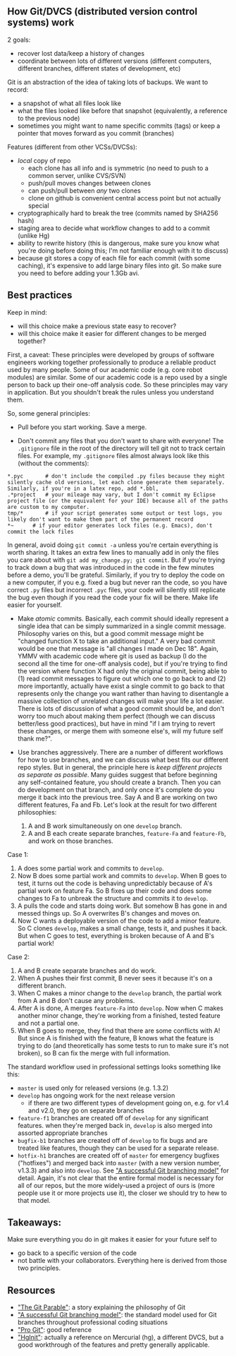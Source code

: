 How Git/DVCS (distributed version control systems) work
----
2 goals:
- recover lost data/keep a history of changes
- coordinate between lots of different versions (different computers, different branches, different states of development, etc)

Git is an abstraction of the idea of taking lots of backups. We want to record:
- a snapshot of what all files look like
- what the files looked like before that snapshot (equivalently, a reference to the previous node)
- sometimes you might want to name specific commits (tags) or keep a pointer that moves forward as you commit (branches)

Features (different from other VCSs/DVCSs):
- *local* copy of repo
	- each clone has all info and is symmetric (no need to push to a common server, unlike CVS/SVN)
	- push/pull moves changes between clones
	- can push/pull between *any* two clones
	- clone on github is convenient central access point but not actually special
- cryptographically hard to break the tree (commits named by SHA256 hash)
- staging area to decide what workflow changes to add to a commit (unlike Hg)
- ability to rewrite history (this is dangerous, make sure you know what you're doing before doing this; I'm not familiar enough with it to discuss)
- because git stores a copy of each file for each commit (with some caching), it's expensive to add large binary files into git. So make sure you need to before adding your 1.3Gb avi.

Best practices
----
Keep in mind: 
- will this choice make a previous state easy to recover?
- will this choice make it easier for different changes to be merged together?


First, a caveat: These principles were developed by groups of software engineers working together professionally to produce a reliable product used by many people. Some of our academic code (e.g. core robot modules) are similar. Some of our academic code is a repo used by a single person to back up their one-off analysis code. So these principles may vary in application. But you shouldn't break the rules unless you understand them.


So, some general principles:

- Pull before you start working. Save a merge.

- Don't commit any files that you don't want to share with everyone! The `.gitignore` file in the root of the directory will tell git not to track certain files. For example, my `.gitignore` files almost always look like this (without the comments):

```
*.pyc		# don't include the compiled .py files because they might silently cache old versions, let each clone generate them separately. Similarly, if you're in a latex repo, add *.bbl, 
.*project	# your mileage may vary, but I don't commit my Eclipse project file (or the equivalent for your IDE) because all of the paths are custom to my computer.
tmp/*		# if your script generates some output or test logs, you likely don't want to make them part of the permanent record
*~		# if your editor generates lock files (e.g. Emacs), don't commit the lock files
```

In general, avoid doing `git commit -a` unless you're certain everything is worth sharing. It takes an extra few lines to manually add in only the files you care about with `git add my_change.py; git commit`. But if you're trying to track down a bug that was introduced in the code in the few minutes before a demo, you'll be grateful. Similarly, if you try to deploy the code on a new computer, if you e.g. fixed a bug but never ran the code, so you have correct `.py` files but incorrect `.pyc` files, your code will silently still replicate the bug even though if you read the code your fix will be there. Make life easier for yourself.

- Make _atomic_ commits. Basically, each commit should ideally represent a single idea that can be simply summarized in a single commit message. Philosophy varies on this, but a good commit message might be "changed function X to take an additional input." A very bad commit would be one that message is "all changes I made on Dec 18". Again, YMMV with academic code where git is used as backup (I do the second all the time for one-off analysis code), but if you're trying to find the version where function X had only the original commit, being able to (1) read commit messages to figure out which one to go back to and (2) more importantly, actually have exist a single commit to go back to that represents only the change you want rather than having to disentangle a massive collection of unrelated changes will make your life a lot easier. There is lots of discussion of what a good commit should be, and don't worry too much about making them perfect (though we can discuss better/less good practices), but have in mind "if I am trying to revert these changes, or merge them with someone else's, will my future self thank me?".

- Use branches aggressively. There are a number of different workflows for how to use branches, and we can discuss what best fits our different repo styles. But in general, the principle here is *keep different projects as separate as possible*. Many guides suggest that before beginning any self-contained feature, you should create a branch. Then you can do development on that branch, and only once it's complete do you merge it back into the previous tree. Say A and B are working on two different features, Fa and Fb. Let's look at the result for two different philosophies:
	1. A and B work simultaneously on one `develop` branch.
	2. A and B each create separate branches, `feature-Fa` and `feature-Fb`, and work on those branches.

Case 1:
1. A does some partial work and commits to `develop`.
2. Now B does some partial work and commits to `develop`. When B goes to test, it turns out the code is behaving unpredictably because of A's partial work on feature Fa. So B fixes up their code and does some changes to Fa to unbreak the structure and commits it to `develop`.
3. A pulls the code and starts doing work. But somehow B has gone in and messed things up. So A overwrites B's changes and moves on.
4. Now C wants a deployable version of the code to add a minor feature. So C clones `develop`, makes a small change, tests it, and pushes it back. But when C goes to test, everything is broken because of A and B's partial work!

Case 2:
1. A and B create separate branches and do work.
2. When A pushes their first commit, B never sees it because it's on a different branch.
3. When C makes a minor change to the `develop` branch, the partial work from A and B don't cause any problems.
4. After A is done, A merges `feature-Fa` into `develop`. Now when C makes another minor change, they're working from a finished, tested feature and not a partial one.
5. When B goes to merge, they find that there are some conflicts with A! But since A is finished with the feature, B knows what the feature is trying to do (and theoretically has some tests to run to make sure it's not broken), so B can fix the merge with full information.

The standard workflow used in professional settings looks something like this:
- `master` is used only for released versions (e.g. 1.3.2)
- `develop` has ongoing work for the next release version
	- if there are two different types of development going on, e.g. for v1.4 and v2.0, they go on separate branches
- `feature-f1` branches are created off of `develop` for any significant features. when they're merged back in, `develop` is also merged into assorted appropriate branches
- `bugfix-b1` branches are created off of `develop` to fix bugs and are treated like features, though they can be used for a separate release.
- `hotfix-h1` branches are created off of `master` for emergency bugfixes ("hotfixes") and merged back into `master` (with a new version number, v1.3.3) and also into `develop`.
See ["A successful Git branching model"](http://nvie.com/posts/a-successful-git-branching-model/) for detail. Again, it's not clear that the entire formal model is necessary for all of our repos, but the more widely-used a project of ours is (more people use it or more projects use it), the closer we should try to hew to that model.

Takeaways:
----
Make sure everything you do in git makes it easier for your future self to
- go back to a specific version of the code
- not battle with your collaborators.
Everything here is derived from those two principles.




Resources
----
- ["The Git Parable"](http://tom.preston-werner.com/2009/05/19/the-git-parable.html): a story explaining the philosophy of Git
- ["A successful Git branching model"](http://nvie.com/posts/a-successful-git-branching-model/): the standard model used for Git branches throughout professional coding situations
- ["Pro Git"](https://git-scm.com/book/en/v2): good reference
- ["HgInit"](http://hginit.com/01.html): actually a reference on Mercurial (hg), a different DVCS, but a good workthrough of the features and pretty generally applicable.

